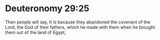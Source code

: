 # Deuteronomy 29:25

Then people will say, It is because they abandoned the covenant of the Lord, the God of their fathers, which he made with them when he brought them out of the land of Egypt,
